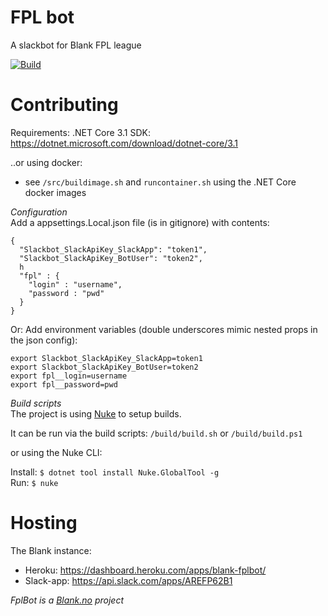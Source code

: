 # FPL bot
A slackbot for Blank FPL league

[![Build](https://github.com/fplbot/fplbot/workflows/CI/badge.svg)](https://github.com/fplbot/fplbot/actions)

# Contributing
Requirements: .NET Core 3.1 SDK: https://dotnet.microsoft.com/download/dotnet-core/3.1

..or using docker:
- see `/src/buildimage.sh` and `runcontainer.sh` using the .NET Core docker images

*Configuration*   
Add a appsettings.Local.json file (is in gitignore) with contents:

``` 
{
  "Slackbot_SlackApiKey_SlackApp": "token1",
  "Slackbot_SlackApiKey_BotUser": "token2",
  h
  "fpl" : {
    "login" : "username",
    "password : "pwd"
  }
}
```

            
Or: Add environment variables (double underscores mimic nested props in the json config):

```
export Slackbot_SlackApiKey_SlackApp=token1
export Slackbot_SlackApiKey_BotUser=token2
export fpl__login=username
export fpl__password=pwd 
```

*Build scripts*   
The project is using [Nuke](http://www.nuke.build/) to setup builds.

It can be run via the build scripts: `/build/build.sh` or `/build/build.ps1`   

or using the Nuke CLI:    

Install: `$ dotnet tool install Nuke.GlobalTool -g`   
Run: `$ nuke`   



# Hosting
The Blank instance:

* Heroku: https://dashboard.heroku.com/apps/blank-fplbot/
* Slack-app: https://api.slack.com/apps/AREFP62B1


_FplBot is a [Blank.no](https://blank.no) project_